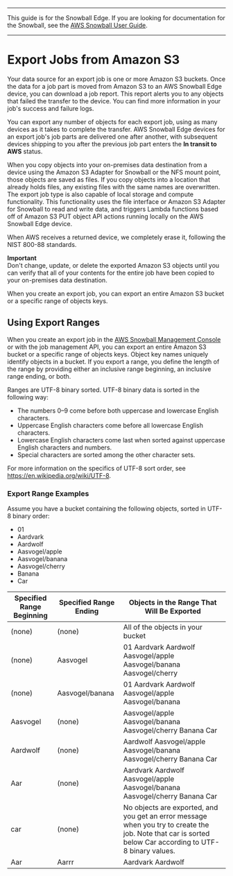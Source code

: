 --------

This guide is for the Snowball Edge\. If you are looking for documentation for the Snowball, see the [AWS Snowball User Guide](https://docs.aws.amazon.com/snowball/latest/ug/whatissnowball.html)\.

--------

# Export Jobs from Amazon S3<a name="exporttype"></a>

Your data source for an export job is one or more Amazon S3 buckets\. Once the data for a job part is moved from Amazon S3 to an AWS Snowball Edge device, you can download a job report\. This report alerts you to any objects that failed the transfer to the device\. You can find more information in your job's success and failure logs\.

You can export any number of objects for each export job, using as many devices as it takes to complete the transfer\. AWS Snowball Edge devices for an export job's job parts are delivered one after another, with subsequent devices shipping to you after the previous job part enters the **In transit to AWS** status\.

When you copy objects into your on\-premises data destination from a device using the Amazon S3 Adapter for Snowball or the NFS mount point, those objects are saved as files\. If you copy objects into a location that already holds files, any existing files with the same names are overwritten\. The export job type is also capable of local storage and compute functionality\. This functionality uses the file interface or Amazon S3 Adapter for Snowball to read and write data, and triggers Lambda functions based off of Amazon S3 PUT object API actions running locally on the AWS Snowball Edge device\.

When AWS receives a returned device, we completely erase it, following the NIST 800\-88 standards\.

**Important**  
Don't change, update, or delete the exported Amazon S3 objects until you can verify that all of your contents for the entire job have been copied to your on\-premises data destination\.

When you create an export job, you can export an entire Amazon S3 bucket or a specific range of objects keys\.

## Using Export Ranges<a name="ranges"></a>

When you create an export job in the [AWS Snowball Management Console](https://console.aws.amazon.com/importexport/home?region=us-west-2) or with the job management API, you can export an entire Amazon S3 bucket or a specific range of objects keys\. Object key names uniquely identify objects in a bucket\. If you export a range, you define the length of the range by providing either an inclusive range beginning, an inclusive range ending, or both\. 

Ranges are UTF\-8 binary sorted\. UTF\-8 binary data is sorted in the following way:
+ The numbers 0–9 come before both uppercase and lowercase English characters\.
+ Uppercase English characters come before all lowercase English characters\.
+ Lowercase English characters come last when sorted against uppercase English characters and numbers\.
+ Special characters are sorted among the other character sets\.

For more information on the specifics of UTF\-8 sort order, see [https://en\.wikipedia\.org/wiki/UTF\-8](https://en.wikipedia.org/wiki/UTF-8)\.

### Export Range Examples<a name="range-examples"></a>

Assume you have a bucket containing the following objects, sorted in UTF\-8 binary order:
+ 01
+ Aardvark
+ Aardwolf
+ Aasvogel/apple
+ Aasvogel/banana
+ Aasvogel/cherry
+ Banana
+ Car


| Specified Range Beginning | Specified Range Ending | Objects in the Range That Will Be Exported | 
| --- | --- | --- | 
| \(none\) | \(none\) | All of the objects in your bucket | 
| \(none\) | Aasvogel |  01 Aardvark Aardwolf Aasvogel/apple Aasvogel/banana Aasvogel/cherry  | 
| \(none\) | Aasvogel/banana |  01 Aardvark Aardwolf Aasvogel/apple Aasvogel/banana | 
| Aasvogel | \(none\) |  Aasvogel/apple Aasvogel/banana Aasvogel/cherry Banana Car | 
| Aardwolf | \(none\) | Aardwolf Aasvogel/apple Aasvogel/banana Aasvogel/cherry Banana Car | 
| Aar | \(none\) | Aardvark Aardwolf Aasvogel/apple Aasvogel/banana Aasvogel/cherry Banana Car | 
| car | \(none\) | No objects are exported, and you get an error message when you try to create the job\. Note that car is sorted below Car according to UTF\-8 binary values\. | 
| Aar | Aarrr | Aardvark Aardwolf | 